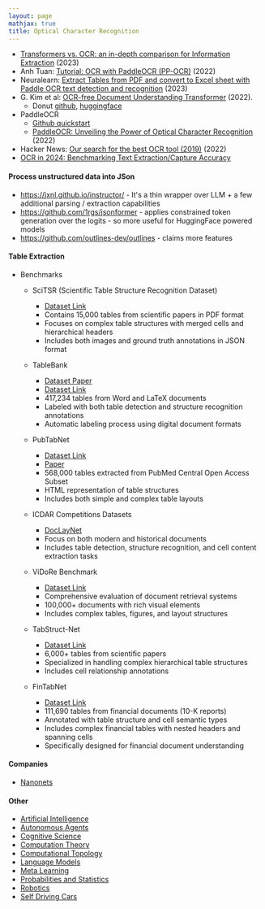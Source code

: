 ```yaml
---
layout: page
mathjax: true
title: Optical Character Recognition
---
```

* [Transformers vs. OCR: an in-depth comparison for Information Extraction](https://python.plainenglish.io/transformers-vs-ocr-who-can-actually-read-better-192e6b044dd3) (2023)
* Anh Tuan: [Tutorial: OCR with PaddleOCR (PP-OCR)](https://medium.com/@anhtuan_40207/tutorial-ocr-with-paddleocr-pp-ocr-9a4342e4d7f) (2022)
* Neuralearn: [Extract Tables from PDF and convert to Excel sheet with Paddle OCR text detection and recognition](https://www.youtube.com/watch?v=HZh31OGiQRQ) (2023)
* G. Kim et al: [OCR-free Document Understanding Transformer](https://arxiv.org/pdf/2111.15664.pdf) (2022).
  * Donut [github](https://github.com/clovaai/donut), [huggingface](https://huggingface.co/docs/transformers/model_doc/donut)
* PaddleOCR
  * [Github quickstart](https://github.com/PaddlePaddle/PaddleOCR/blob/release/2.7/doc/doc_en/quickstart_en.md)
  * [PaddleOCR: Unveiling the Power of Optical Character Recognition](https://learnopencv.com/optical-character-recognition-using-paddleocr/#Paddle-OCR-) (2022)
* Hacker News: [Our search for the best OCR tool (2019)](https://news.ycombinator.com/item?id=32053525) (2022)
* [OCR in 2024: Benchmarking Text Extraction/Capture Accuracy](https://research.aimultiple.com/ocr-accuracy/)

#### Process unstructured data into JSon
* https://jxnl.github.io/instructor/ - It's a thin wrapper over LLM + a few additional parsing / extraction capabilities
* https://github.com/1rgs/jsonformer - applies constrained token generation over the logits - so more useful for HuggingFace powered models
* https://github.com/outlines-dev/outlines - claims more features

#### Table Extraction 
* Benchmarks
  * SciTSR (Scientific Table Structure Recognition Dataset)
    * [Dataset Link](https://github.com/Academic-Hammer/SciTSR)
    * Contains 15,000 tables from scientific papers in PDF format
    * Focuses on complex table structures with merged cells and hierarchical headers
    * Includes both images and ground truth annotations in JSON format

  * TableBank
    * [Dataset Paper](https://arxiv.org/abs/1903.01949)
    * [Dataset Link](https://github.com/doc-analysis/TableBank)
    * 417,234 tables from Word and LaTeX documents
    * Labeled with both table detection and structure recognition annotations
    * Automatic labeling process using digital document formats

  * PubTabNet
    * [Dataset Link](https://github.com/ibm-aur-nlp/PubTabNet)
    * [Paper](https://arxiv.org/abs/1911.10683)
    * 568,000 tables extracted from PubMed Central Open Access Subset
    * HTML representation of table structures
    * Includes both simple and complex table layouts

  * ICDAR Competitions Datasets
    * [DocLayNet](https://github.com/DS4SD/DocLayNet)
    * Focus on both modern and historical documents
    * Includes table detection, structure recognition, and cell content extraction tasks

  * ViDoRe Benchmark
    * [Dataset Link](https://github.com/illuin-tech/vidore-benchmark)
    * Comprehensive evaluation of document retrieval systems
    * 100,000+ documents with rich visual elements
    * Includes complex tables, figures, and layout structures

  * TabStruct-Net
    * [Dataset Link](https://github.com/Academic-Hammer/TabStruct-Net)
    * 6,000+ tables from scientific papers
    * Specialized in handling complex hierarchical table structures
    * Includes cell relationship annotations

  * FinTabNet
    * [Dataset Link](https://developer.ibm.com/data/fintabnet/)
    * 111,690 tables from financial documents (10-K reports)
    * Annotated with table structure and cell semantic types
    * Includes complex financial tables with nested headers and spanning cells
    * Specifically designed for financial document understanding

#### Companies
* [Nanonets](https://nanonets.com/)


#### Other
* [Artificial Intelligence](/artificial_intelligence)
* [Autonomous Agents](/autonomous_agents)
* [Cognitive Science](/cognitive_science)
* [Computation Theory](/computation_theory)
* [Computational Topology](/computational_topology)
* [Language Models](/language_models)
* [Meta Learning](/meta_learning)
* [Probabilities and Statistics](/probabilities_and_statistics)
* [Robotics](/robotics)
* [Self Driving Cars](/self_driving_cars)
